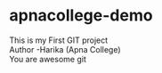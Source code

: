 # apnacollege-demo
This is my First GIT project
<br>
Author -Harika (Apna College)
<br> 
You are awesome
git 